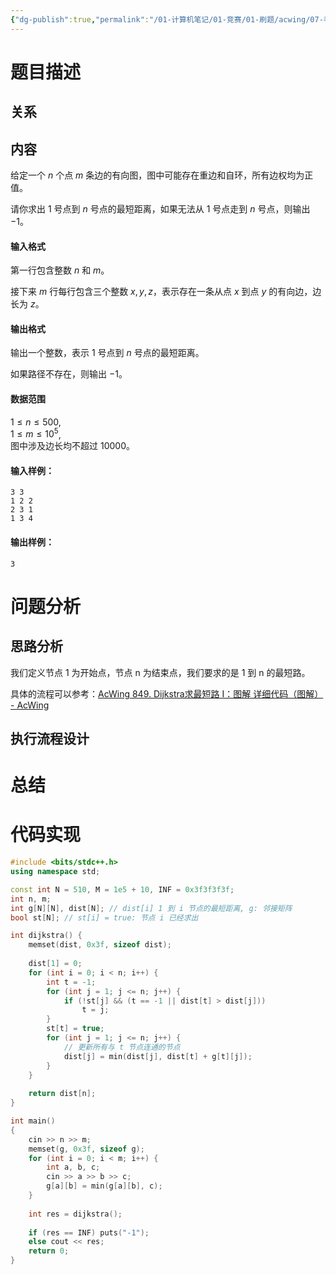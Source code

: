 ```yaml
---
{"dg-publish":true,"permalink":"/01-计算机笔记/01-竞赛/01-刷题/acwing/07-考研算法辅导课/007-849-Dijkstra求最短路 I/","tags":["personal/blog","algorithm/graph/单源最短路","algorithm/graph/Dijkstra","algorithm/模板题"]}
---
```



# 题目描述
## 关系

## 内容
给定一个 $n$ 个点 $m$ 条边的有向图，图中可能存在重边和自环，所有边权均为正值。

请你求出 $1$ 号点到 $n$ 号点的最短距离，如果无法从 $1$ 号点走到 $n$ 号点，则输出 $-1$。

#### 输入格式

第一行包含整数 $n$ 和 $m$。

接下来 $m$ 行每行包含三个整数 $x,y,z$，表示存在一条从点 $x$ 到点 $y$ 的有向边，边长为 $z$。

#### 输出格式

输出一个整数，表示 $1$ 号点到 $n$ 号点的最短距离。

如果路径不存在，则输出 $-1$。

#### 数据范围

$1 \le n \le 500$,  
$1 \le m \le 10^5$,  
图中涉及边长均不超过 10000。

#### 输入样例：

```
3 3
1 2 2
2 3 1
1 3 4
```

#### 输出样例：

```
3
```
# 问题分析
## 思路分析
我们定义节点 1 为开始点，节点 n 为结束点，我们要求的是 1 到 n 的最短路。

具体的流程可以参考：[AcWing 849. Dijkstra求最短路 I：图解 详细代码（图解） - AcWing](https://www.acwing.com/solution/content/38318/)
## 执行流程设计

# 总结

# 代码实现
```c++
#include <bits/stdc++.h>
using namespace std;

const int N = 510, M = 1e5 + 10, INF = 0x3f3f3f3f;
int n, m;
int g[N][N], dist[N]; // dist[i] 1 到 i 节点的最短距离, g: 邻接矩阵
bool st[N]; // st[i] = true: 节点 i 已经求出

int dijkstra() {
    memset(dist, 0x3f, sizeof dist);
    
    dist[1] = 0;
    for (int i = 0; i < n; i++) {
        int t = -1;
        for (int j = 1; j <= n; j++) {
            if (!st[j] && (t == -1 || dist[t] > dist[j])) 
                t = j;
        }
        st[t] = true;
        for (int j = 1; j <= n; j++) {
            // 更新所有与 t 节点连通的节点
            dist[j] = min(dist[j], dist[t] + g[t][j]);
        }
    }
    
    return dist[n];
}

int main()
{
    cin >> n >> m;
    memset(g, 0x3f, sizeof g);
    for (int i = 0; i < m; i++) {
        int a, b, c;
        cin >> a >> b >> c;
        g[a][b] = min(g[a][b], c);
    }
    
    int res = dijkstra();
    
    if (res == INF) puts("-1");
    else cout << res;
    return 0;
}
```